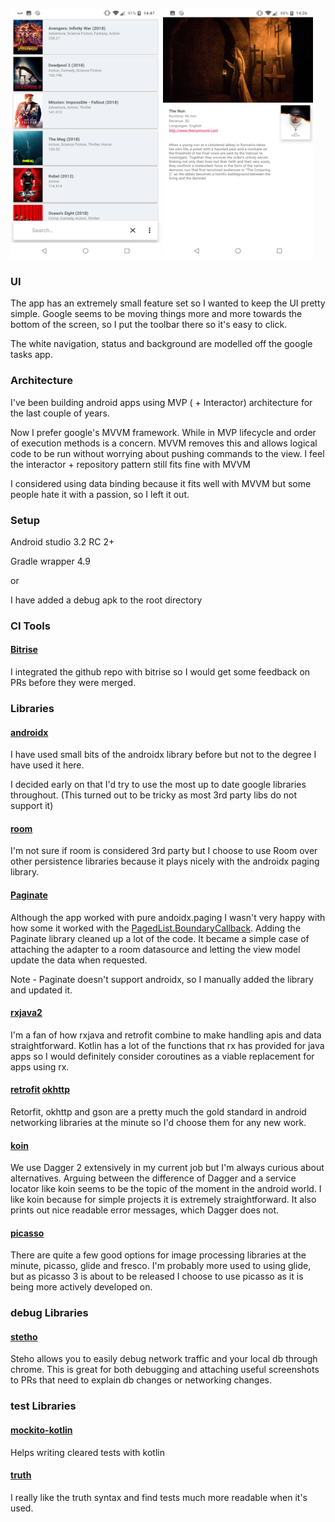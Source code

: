 
<img src="https://github.com/mshearer123/JetMovieDB/blob/master/images/list.png" width="240" height="400">       <img src="https://github.com/mshearer123/JetMovieDB/blob/master/images/details.png" width="240" height="400">


### UI

The app has an extremely small feature set so I wanted to keep the UI pretty simple.  Google seems to be moving things more and more towards the bottom of the screen, so I put the toolbar there so it's easy to click.  

The white navigation, status and background are modelled off the google tasks app.

### Architecture

I've been building android apps using MVP ( + Interactor) architecture for the last couple of years.

Now I prefer google's MVVM framework.  While in MVP lifecycle and  order of execution methods is a concern.  MVVM removes this and allows logical code to be run without worrying about pushing commands to the view.   I feel the interactor + repository pattern still fits fine with MVVM


I considered using data binding because it fits well with MVVM but some people hate it with a passion, so I left it out.



### Setup
Android studio 3.2 RC 2+

Gradle wrapper 4.9

or  

I have added a debug apk to the root directory

### CI Tools 
#### [Bitrise](https://app.bitrise.io/apps/add) 

I integrated the github repo with bitrise so I would get some feedback on PRs before they were merged.

### Libraries 

#### [androidx](https://developer.android.com/topic/libraries/support-library/androidx-overview)

I have used small bits of the androidx library before but not to the degree I have used it here.   

I decided early on that I'd try to use the most up to date google libraries throughout.   (This turned out to be tricky as most 3rd party libs do not support it)


#### [room](https://developer.android.com/training/data-storage/room/)

I'm not sure if room is considered 3rd party but I choose to use Room over other persistence libraries because it plays nicely with the androidx paging library.


#### [Paginate](https://github.com/MarkoMilos/Paginate)

Although the app worked with pure andoidx.paging I wasn't very happy with how some it worked with the [PagedList.BoundaryCallback](https://developer.android.com/reference/android/arch/paging/PagedList.BoundaryCallback).   Adding the Paginate library cleaned up a lot of the code.   It became a simple case of attaching the adapter to a room datasource and letting the view model update the data when requested.

Note - Paginate doesn't support androidx, so I manually added the library and updated it.


#### [rxjava2](https://github.com/ReactiveX/RxJava)

I'm a fan of how rxjava and retrofit combine to make handling apis and data straightforward. 
Kotlin has a lot of the functions that rx has provided for java apps so I would definitely consider coroutines as a viable replacement for apps using rx.


#### [retrofit](https://square.github.io/retrofit/) [okhttp](http://square.github.io/okhttp/)

Retorfit, okhttp and gson are a pretty much the gold standard in android networking libraries at the minute so I'd choose them for any new work.


#### [koin](https://github.com/InsertKoinIO/koin)

We use Dagger 2 extensively in my current job but I'm always curious about alternatives. 
Arguing between the difference of Dagger and a service locator like koin seems to be the topic of the moment in the android world.  I like koin because for simple projects it is extremely straightforward.   It also prints out nice readable error messages, which Dagger does not.


#### [picasso](http://square.github.io/picasso/)

There are quite a few good options for image processing libraries at the minute, picasso, glide and fresco.
I'm probably more used to using glide, but as picasso 3 is about to be released I choose to use picasso as it is being more actively developed on.


### debug Libraries 

#### [stetho](http://facebook.github.io/stetho/)

Steho allows you to easily debug network traffic and your local db through chrome.  This is great for both debugging and attaching useful screenshots to PRs that need to explain db changes or networking changes.


### test Libraries 

#### [mockito-kotlin](https://github.com/nhaarman/mockito-kotlin)

Helps writing cleared tests with kotlin


#### [truth](https://github.com/google/truth)

I really like the truth syntax and find tests much more readable when it's used.

